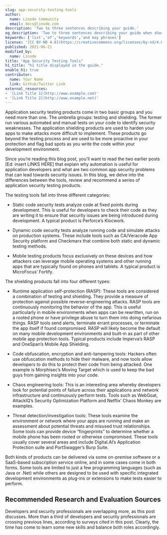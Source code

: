 ```yaml
---
slug: app-security-testing-tools
author:
  name: Linode Community
  email: docs@linode.com
description: 'Two to three sentences describing your guide.'
og_description: 'Two to three sentences describing your guide when shared on social media.'
keywords: ['list','of','keywords','and key phrases']
license: '[CC BY-ND 4.0](https://creativecommons.org/licenses/by-nd/4.0)'
published: 2021-06-21
modified_by:
  name: Linode
title: "App Security Testing Tools"
h1_title: "h1 title displayed in the guide."
enable_h1: true
contributor:
  name: Your Name
  link: Github/Twitter Link
external_resources:
- '[Link Title 1](http://www.example.com)'
- '[Link Title 2](http://www.example.net)'
---
```


Application security testing products come in two basic groups and you need more than one. The umbrella groups: testing and shielding. The former run various automated and manual tests on your code to identify security weaknesses. The application shielding products are used to harden your apps to make attacks more difficult to implement. These products go beyond the testing process and are used to be more proactive in your protection and flag bad spots as you write the code within your development environment.

Since you’re reading this blog post, you’ll want to read the two earlier posts [Ed: insert LINKS HERE] that explain why automation is useful for application developers and what are two common app security problems that can lead towards security issues. In this blog, we delve into the differences between the tools, review and recommend a series of application security testing products.

The testing tools fall into three different categories:

- Static code security tests analyze code at fixed points during development. This is useful for developers to check their code as they are writing it to ensure that security issues are being introduced during development. A typical product is Perforce’s Klocwork.

- Dynamic code security tests analyze running code and simulate attacks on production systems. These include tools such as CA/Veracode App Security platform and Checkmarx that combine both static and dynamic testing methods.

- Mobile testing products focus exclusively on these devices and how attackers can leverage mobile operating systems and other running apps that are typically found on phones and tablets. A typical product is MicroFocus’ Fortify.

The shielding products fall into four different types:

- Runtime application self-protection (RASP): These tools are considered a combination of testing and shielding. They provide a measure of protection against possible reverse-engineering attacks. RASP tools are continuously monitoring the behavior of the app. This is useful particularly in mobile environments when apps can be rewritten, run on a rooted phone or have privilege abuse to turn them into doing nefarious things. RASP tools send alerts, terminate errant processes, or terminate the app itself if found compromised. RASP will likely become the default on many mobile development environments and built-in as part of other mobile app protection tools. Typical products include Imperva’s RASP and OneSpan’s Mobile App Shielding.

- Code obfuscation, encryption and anti-tampering tools: Hackers often use obfuscation methods to hide their malware, and now tools allow developers to do this to protect their code from being attacked. One example is Morphisec’s Moving Target which is used to keep the bad guys from gaining insights into your code.

- Chaos engineering tools: This is an interesting area whereby developers look for potential points of failure across their applications and network infrastructure and continuously perform tests. Tools such as WebGoat, AttackIQ’s Security Optimization Platform and Netflix’ Chaos Monkey are examples.

- Threat detection/investigation tools: These tools examine the environment or network where your apps are running and make an assessment about potential threats and misused trust relationships. Some tools can provide device “fingerprints” to determine whether a mobile phone has been rooted or otherwise compromised. These tools usually cover several areas and include Digital.AI’s Application Protection suite and PortSwagger’s Burp Suite.

Both kinds of products can be delivered via some on-premise software or a SaaS-based subscription service online, and in some cases come in both forms. Some tools are limited to just a few programming languages (such as Java or .Net) while others are designed to be used with specific integrated development environments as plug-ins or extensions to make tests easier to perform.

## Recommended Research and Evaluation Sources

Developers and security professionals are overlapping more, as this post discusses. More than a third of developers and security professionals are crossing previous lines, according to surveys cited in this post. Clearly, the time has come to learn some new skills and balance both roles accordingly.